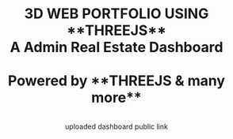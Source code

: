 <h1 classname="bold" align="center"> 3D WEB PORTFOLIO USING **THREEJS** <br> 
  A Admin Real Estate Dashboard <br> <br>Powered by **THREEJS & many more**<br> </h1>

<img src="" />

<p align="center">uploaded dashboard public link</p>
